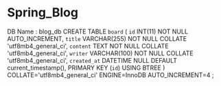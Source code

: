 # Spring_Blog


DB Name : blog_db
CREATE TABLE `board` (
	`id` INT(11) NOT NULL AUTO_INCREMENT,
	`title` VARCHAR(255) NOT NULL COLLATE 'utf8mb4_general_ci',
	`content` TEXT NOT NULL COLLATE 'utf8mb4_general_ci',
	`writer` VARCHAR(100) NOT NULL COLLATE 'utf8mb4_general_ci',
	`created_at` DATETIME NULL DEFAULT current_timestamp(),
	PRIMARY KEY (`id`) USING BTREE
)
COLLATE='utf8mb4_general_ci'
ENGINE=InnoDB
AUTO_INCREMENT=4
;
